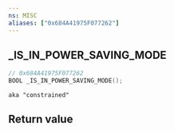 ```yaml
---
ns: MISC
aliases: ["0x684A41975F077262"]
---
```

## _IS_IN_POWER_SAVING_MODE

```c
// 0x684A41975F077262
BOOL _IS_IN_POWER_SAVING_MODE();
```

```
aka "constrained"
```

## Return value

